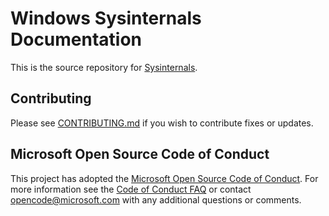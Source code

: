 # Windows Sysinternals Documentation

This is the source repository for [Sysinternals](https://docs.microsoft.com/sysinternals/).

## Contributing

Please see [CONTRIBUTING.md](./CONTRIBUTING.md) if you wish to contribute fixes or updates.

## Microsoft Open Source Code of Conduct

This project has adopted the [Microsoft Open Source Code of Conduct](https://opensource.microsoft.com/codeofconduct/).
For more information see the [Code of Conduct FAQ](https://opensource.microsoft.com/codeofconduct/faq/) or contact [opencode@microsoft.com](mailto:opencode@microsoft.com) with any additional questions or comments.
